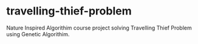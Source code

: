 # travelling-thief-problem
Nature Inspired Algorithim course project solving Travelling Thief Problem using Genetic Algorithim.
